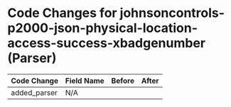 # Code Changes for johnsoncontrols-p2000-json-physical-location-access-success-xbadgenumber (Parser)

| Code Change | Field Name | Before | After |
|-------------|------------|--------|-------|
| added_parser | N/A |  |  |